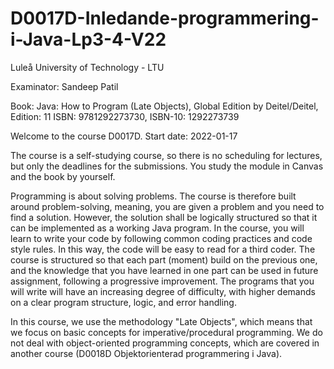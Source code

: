 # D0017D-Inledande-programmering-i-Java-Lp3-4-V22

Luleå University of Technology - LTU

Examinator: Sandeep Patil

Book: 
Java: How to Program (Late Objects), Global Edition by Deitel/Deitel, Edition: 11
ISBN: 9781292273730, ISBN-10: 1292273739

Welcome to the course D0017D.  Start date: 2022-01-17

The course is a self-studying course, so there is no scheduling for lectures, but only the deadlines for the submissions. 
You study the module in Canvas and the book by yourself.

Programming is about solving problems. 
The course is therefore built around problem-solving, meaning, you are given a problem and you need to find a solution. 
However, the solution shall be logically structured so that it can be implemented as a working Java program. 
In the course, you will learn to write your code by following common coding practices and code style rules. 
In this way, the code will be easy to read for a third coder. 
The course is structured so that each part (moment) build on the previous one, and the knowledge that you have learned in one part can be used in future assignment, following a progressive improvement. 
The programs that you will write will have an increasing degree of difficulty, with higher demands on a clear program structure, logic, and error handling.

In this course, we use the methodology "Late Objects", which means that we focus on basic concepts for imperative/procedural programming. 
We do not deal with object-oriented programming concepts, which are covered in another course (D0018D Objektorienterad programmering i Java).
